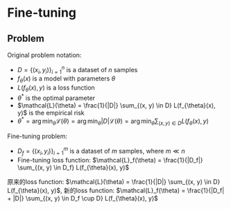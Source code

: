 # Fine-tuning

## Problem

Original problem notation:

- $D = \{ (x_i, y_i) \}_{i=1}^n$ is a dataset of $n$ samples
- $f_{\theta}(x)$ is a model with parameters $\theta$
- $L(f_{\theta}(x), y)$ is a loss function
- $\theta^*$ is the optimal parameter
- $\mathcal{L}(\theta) = \frac{1}{|D|} \sum_{(x, y) \in D} L(f_{\theta}(x), y)$ is the empirical risk
- $\theta^* = \arg \min_{\theta} \mathcal{L}(\theta) = \arg \min_{\theta} |D| \mathcal{L}(\theta) = \arg \min_{\theta} \sum_{(x, y) \in D} L(f_{\theta}(x), y)$

Fine-tuning problem:

- $D_f = \{ (x_i, y_i) \}_{i=1}^m$ is a dataset of $m$ samples, where $m \ll n$
- Fine-tuning loss function: $\mathcal{L}_f(\theta) = \frac{1}{|D_f|} \sum_{(x, y) \in D_f} L(f_{\theta}(x), y)$

原来的loss function: $\mathcal{L}(\theta) = \frac{1}{|D|} \sum_{(x, y) \in D} L(f_{\theta}(x), y)$, 新的loss function: $\mathcal{L}_f(\theta) = \frac{1}{|D_f| + |D|} \sum_{(x, y) \in D_f \cup D} L(f_{\theta}(x), y)$

